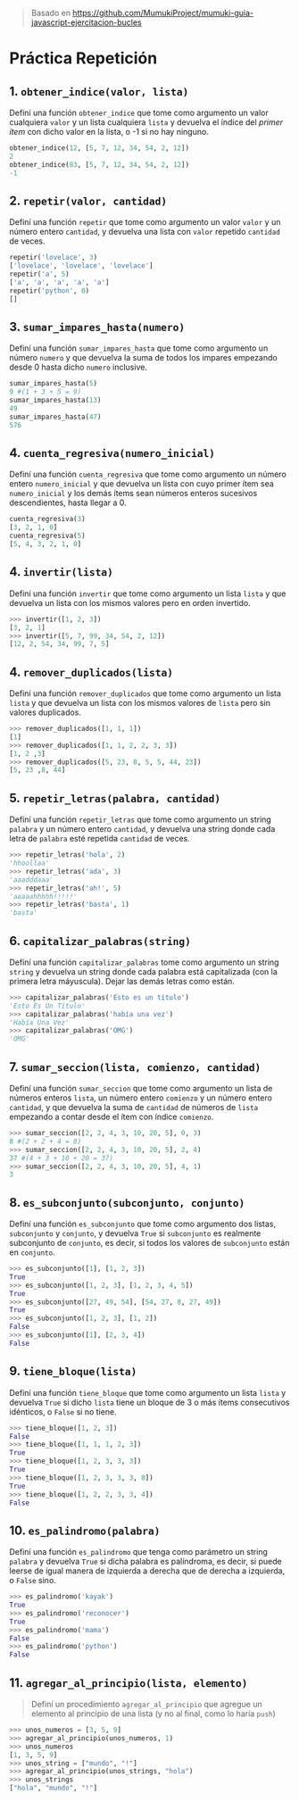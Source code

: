 > Basado en https://github.com/MumukiProject/mumuki-guia-javascript-ejercitacion-bucles

# Práctica Repetición

## 1. `obtener_indice(valor, lista)`

Definí una función `obtener_indice` que tome como argumento un valor cualquiera `valor` y un lista cualquiera `lista` y devuelva el índice del _primer ítem_ con dicho valor en la lista, o -1 si no hay ninguno.

```python
obtener_indice(12, [5, 7, 12, 34, 54, 2, 12])
2
obtener_indice(83, [5, 7, 12, 34, 54, 2, 12])
-1
```

## 2. `repetir(valor, cantidad)`

Definí una función `repetir` que tome como argumento un valor `valor` y un número entero `cantidad`, y devuelva una lista con `valor` repetido `cantidad` de veces.

```python
repetir('lovelace', 3)
['lovelace', 'lovelace', 'lovelace']
repetir('a', 5)
['a', 'a', 'a', 'a', 'a']
repetir('python', 0)
[]
```

## 3. `sumar_impares_hasta(numero)`

Definí una función `sumar_impares_hasta` que tome como argumento un número `numero` y que devuelva la suma de todos los impares empezando desde 0 hasta dicho `numero` inclusive.

```python
sumar_impares_hasta(5)
9 #(1 + 3 + 5 = 9)
sumar_impares_hasta(13)
49
sumar_impares_hasta(47)
576
```

## 4. `cuenta_regresiva(numero_inicial)`

Definí una función `cuenta_regresiva` que tome como argumento un número entero `numero_inicial` y que devuelva un lista con cuyo primer ítem sea `numero_inicial` y los demás ítems sean números enteros sucesivos descendientes, hasta llegar a 0.

```python
cuenta_regresiva(3)
[3, 2, 1, 0]
cuenta_regresiva(5)
[5, 4, 3, 2, 1, 0]
```

## 4. `invertir(lista)`

Definí una función `invertir` que tome como argumento un lista `lista` y que devuelva un lista con los mismos valores pero en orden invertido.

```python
>>> invertir([1, 2, 3])
[3, 2, 1]
>>> invertir([5, 7, 99, 34, 54, 2, 12])
[12, 2, 54, 34, 99, 7, 5]
```

## 4. `remover_duplicados(lista)`

Definí una función `remover_duplicados` que tome como argumento un lista `lista` y que devuelva un lista con los mismos valores de `lista` pero sin valores duplicados.

```python
>>> remover_duplicados([1, 1, 1])
[1]
>>> remover_duplicados([1, 1, 2, 2, 3, 3])
[1, 2 ,3]
>>> remover_duplicados([5, 23, 8, 5, 5, 44, 23])
[5, 23 ,8, 44]
```

## 5. `repetir_letras(palabra, cantidad)`

Definí una función `repetir_letras` que tome como argumento un string `palabra` y un número entero `cantidad`, y devuelva una string donde cada letra de `palabra` esté repetida `cantidad` de veces.

```python
>>> repetir_letras('hola', 2)
'hhoollaa'
>>> repetir_letras('ada', 3)
'aaadddaaa'
>>> repetir_letras('ah!', 5)
'aaaaahhhhh!!!!!'
>>> repetir_letras('basta', 1)
'basta'
```

## 6. `capitalizar_palabras(string)`

Definí una función `capitalizar_palabras` tome como argumento un string `string` y devuelva un string donde cada palabra está capitalizada (con la primera letra máyuscula). Dejar las demás letras como están.

```python
>>> capitalizar_palabras('Esto es un título')
'Esto Es Un Título'
>>> capitalizar_palabras('había una vez')
'Había Una Vez'
>>> capitalizar_palabras('OMG')
'OMG'
```

## 7. `sumar_seccion(lista, comienzo, cantidad)`

Definí una función `sumar_seccion` que tome como argumento un lista de números enteros `lista`, un número entero `comienzo` y un número entero `cantidad`, y que devuelva la suma de `cantidad` de números de `lista` empezando a contar desde el ítem con índice `comienzo`.

```python
>>> sumar_seccion([2, 2, 4, 3, 10, 20, 5], 0, 3)
8 #(2 + 2 + 4 = 8)
>>> sumar_seccion([2, 2, 4, 3, 10, 20, 5], 2, 4)
37 #(4 + 3 + 10 + 20 = 37)
>>> sumar_seccion([2, 2, 4, 3, 10, 20, 5], 4, 1)
3
```

## 8. `es_subconjunto(subconjunto, conjunto)`

Definí una función `es_subconjunto` que tome como argumento dos listas, `subconjunto` y `conjunto`, y devuelva `True` si `subconjunto` es realmente subconjunto de `conjunto`, es decir, si todos los valores de `subconjunto` están en `conjunto`.

```python
>>> es_subconjunto([1], [1, 2, 3])
True
>>> es_subconjunto([1, 2, 3], [1, 2, 3, 4, 5])
True
>>> es_subconjunto([27, 49, 54], [54, 27, 8, 27, 49])
True
>>> es_subconjunto([1, 2, 3], [1, 2])
False
>>> es_subconjunto([1], [2, 3, 4])
False
```

## 9. `tiene_bloque(lista)`

Definí una función `tiene_bloque` que tome como argumento un lista `lista` y devuelva `True` si dicho `lista` tiene un bloque de 3 o más ítems consecutivos idénticos, o `False` si no tiene.

```python
>>> tiene_bloque([1, 2, 3])
False
>>> tiene_bloque([1, 1, 1, 2, 3])
True
>>> tiene_bloque([1, 2, 3, 3, 3])
True
>>> tiene_bloque([1, 2, 3, 3, 3, 8])
True
>>> tiene_bloque([1, 2, 2, 3, 3, 4])
False
```

## 10. `es_palindromo(palabra)`

Definí una función `es_palindromo` que tenga como parámetro un string `palabra` y devuelva `True` si dicha palabra es palíndroma, es decir, si puede leerse de igual manera de izquierda a derecha que de derecha a izquierda, o `False` sino.

```python
>>> es_palindromo('kayak')
True
>>> es_palindromo('reconocer')
True
>>> es_palindromo('mama')
False
>>> es_palindromo('python')
False
```
## 11. `agregar_al_principio(lista, elemento)`

> Definí un procedimiento `agregar_al_principio` que agregue un elemento al principio de una lista (y no al final, como lo haría `push`)

```python
>>> unos_numeros = [3, 5, 9]
>>> agregar_al_principio(unos_numeros, 1)
>>> unos_numeros
[1, 3, 5, 9]
>>> unos_string = ["mundo", "!"]
>>> agregar_al_principio(unos_strings, "hola")
>>> unos_strings
["hola", "mundo", "!"]
```